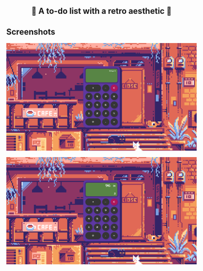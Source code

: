 ## <h2 align="center"> :space_invader: A to-do list with a retro aesthetic :space_invader:</h2>


## Screenshots
<p align="center"><img src="\img\img-1.png" width="1000" alt="Project screenshots"></p>
<p align="center"><img src="\img\img-2.png" width="1000" alt="Project screenshots"></p>
